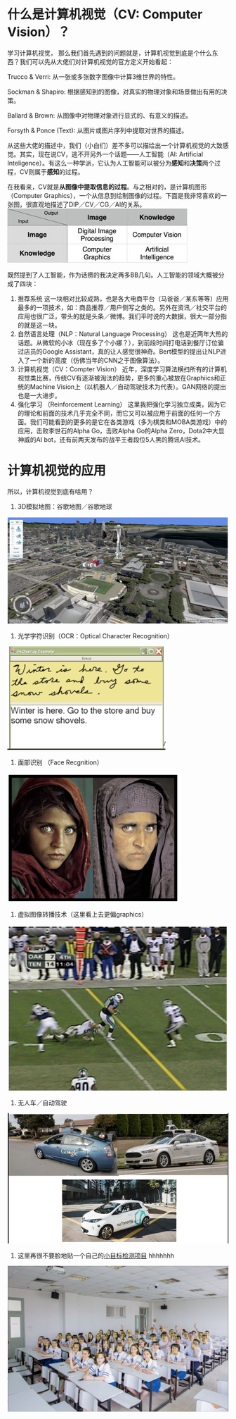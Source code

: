 # 什么是**计算机视觉（CV: Computer Vision）**？
学习计算机视觉， 那么我们首先遇到的问题就是，计算机视觉到底是个什么东西？我们可以先从大佬们对计算机视觉的官方定义开始看起：

Trucco & Verri: 从一张或多张数字图像中计算3维世界的特性。

Sockman & Shapiro: 根据感知到的图像，对真实的物理对象和场景做出有用的决策。

Ballard & Brown: 从图像中对物理对象进行显式的、有意义的描述。

Forsyth & Ponce (Text): 从图片或图片序列中提取对世界的描述。

从这些大佬的描述中，我们（小白们）差不多可以描绘出一个计算机视觉的大致感觉。其实，现在说CV，逃不开另外一个话题——人工智能（AI: Artificial Inteligence）。有这么一种学派，它认为人工智能可以被分为**感知**和**决策**两个过程，CV则属于**感知**的过程。

在我看来，CV就是**从图像中提取信息的过程**。与之相对的，是计算机图形（Computer Graphics），一个从信息到绘制图像的过程。下面是我非常喜欢的一张图，很直观地描述了DIP／CV／CG／AI的关系。
![CV_CG](images/CV_CG.jpeg)

既然提到了人工智能，作为话痨的我决定再多BB几句。人工智能的领域大概被分成了四块：
1. 推荐系统
这一块相对比较成熟，也是各大电商平台（马爸爸／某东等等）应用最多的一项技术，如：商品推荐／用户侧写之类的。另外在资讯／社交平台的应用也很广泛，带头的就是头条／微博。我们平时说的大数据，很大一部分指的就是这一块。
1. 自然语言处理（NLP：Natural Language Processing）
这也是近两年大热的话题。从微软的小冰（现在多了个小娜？），到前段时间打电话到餐厅订位骗过店员的Google Assistant，真的让人感觉很神奇。Bert模型的提出让NLP进入了一个新的高度（仿佛当年的CNN之于图像算法）。
1. 计算机视觉（CV：Compter Vision）
近年，深度学习算法横扫所有的计算机视觉类比赛，传统CV有逐渐被淘汰的趋势，更多的重心被放在Graphiics和正统的Machine Vision上（以机器人／自动驾驶技术为代表）。GAN网络的提出也是一大进步。
1. 强化学习 （Reinforcement Learning）
这里我把强化学习独立成类，因为它的理论和前面的技术几乎完全不同，而它又可以被应用于前面的任何一个方面。我们可能看到的更多的是它在各类游戏（多为棋类和MOBA类游戏）中的应用，击败李世石的Alpha Go，击败Alpha Go的Alpha Zero，Dota2中大显神威的AI bot，还有前两天发布的战平王者段位5人黑的腾讯AI技术。

# 计算机视觉的应用
所以，计算机视觉到底有啥用？

1. 3D模拟地图：谷歌地图／谷歌地球

![GoogleeEarth](images/googleearth.png)
1. 光学字符识别（OCR：Optical Character Recognition）

![OCR](images/OCR.png)
1. 面部识别 （Face Recgnition）

![FaceRecgnition](images/facerecgnition.png)
1. 虚拟图像转播技术（这里看上去更偏graphics）

![virtual](images/virtual.png)
1. 无人车／自动驾驶

![carl](images/car.png)
1. 这里再很不要脸地贴一个自己的[小目标检测项目](https://github.com/shl666/SSD_small_object_detection) hhhhhhh

![small](images/face_3_result.jpg)

